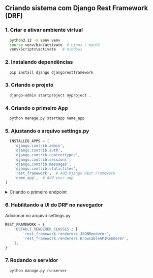 ## Criando sistema com Django Rest Framework (DRF)

### 1. Criar e ativar ambiente virtual

```bash
  python3.12 -m venv venv
  source venv/bin/activate  # Linux / macOS
  venv\Scripts\activate   # Windows
```

### 2. Instalando dependências

```bash
  pip install django djangorestframework
```

### 3. Criando o projeto

```bash
  django-admin startproject myproject .
```

### 4. Criando o primeiro App

```bash
  python manage.py startapp name_app
```

### 5. Ajustando o arquivo settings.py

```py
  INSTALLED_APPS = [
    'django.contrib.admin',
    'django.contrib.auth',
    'django.contrib.contenttypes',
    'django.contrib.sessions',
    'django.contrib.messages',
    'django.contrib.staticfiles',
    'rest_framework',  # Add Django Rest Framework
    'name_app',  # Add your app
]
```

<details>
  <summary>Criando o primeiro endpoint</summary>
  <br/>
  
  - Criar os primeiros models

```py
from django.db import models

class Item(models.Model):
    name = models.CharField(max_length=100)
    description = models.TextField()
    def __str__(self):
        return self.name
```

- Rodando as migrations

```bash
  python manage.py makemigrations
  python manage.py migrate
```

- Criando o Serializer

```py
  from rest_framework import serializers
  from .models import Item

  class ItemSerializer(serializers.ModelSerializer):
      class Meta:
          model = Item
          fields = '__all__'
```

- Criando a View

```py
from rest_framework.views import APIView
from rest_framework.response import Response
from .models import Item
from .serializers import ItemSerializer


class ItemsView(APIView):
    def get(self, request):
        items = Item.objects.all()
        serializer = ItemSerializer(items, many=True)
        return Response(serializer.data)

    def post(self, request):
        serializer = ItemSerializer(data=request.data)
        if serializer.is_valid():
            serializer.save()
            return Response(serializer.data, status=201)
        return Response(serializer.errors, status=400)
```

- Configurando a URL do app

```py
  from django.urls import path
from .views import ItemsView


urlpatterns = [
    path('items/', ItemsView.as_view(), name='items'),
]
```

- Configurando a URL da api

```py
 from django.contrib import admin
from django.urls import path, include


urlpatterns = [
    path('admin/', admin.site.urls),
    path('api/', include('api.urls')),  # Add this line
]
```

</details>

### 6. Habilitando a UI do DRF no navegador

Adicionar no arquivo settings.py

```py
REST_FRAMEWORK = {
    'DEFAULT_RENDERER_CLASSES': [
        'rest_framework.renderers.JSONRenderer',
        'rest_framework.renderers.BrowsableAPIRenderer',
    ],
}
```

### 7. Rodando o servidor

```bash
  python manage.py runserver
```
